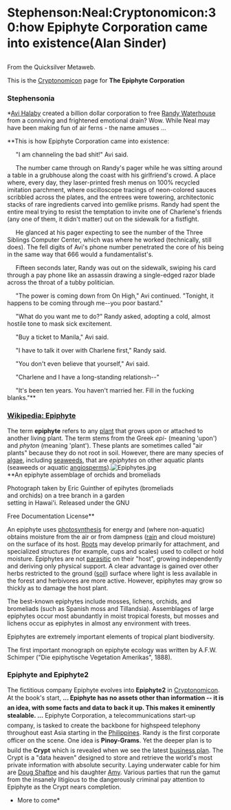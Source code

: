 
# Stephenson:Neal:Cryptonomicon:30:how Epiphyte Corporation came into existence(Alan Sinder)

From the Quicksilver Metaweb.

This is the [Cryptonomicon](/cryptonomicon) page for **The Epiphyte Corporation**
### Stephensonia


 *[Avi Halaby](/avi-halaby) created a billion dollar corporation to free [Randy Waterhouse](/randy-waterhouse) from a conniving and frightened emotional drain? Wow. While Neal may have been making fun of air ferns - the name amuses ...  

**This is how Epiphyte Corporation came into existence:  

     "I am channeling the bad shit!" Avi said.  

     The number came through on Randy's pager while he was sitting around a table in a grubhouse along the coast with his girlfriend's crowd. A place where, every day, they laser-printed fresh menus on 100% recycled imitation parchment, where oscilloscope tracings of neon-colored sauces scribbled across the plates, and the entrees were towering, architectonic stacks of rare ingredients carved into gemlike prisms. Randy had spent the entire meal trying to resist the temptation to invite one of Charlene's friends (any one of them, it didn't matter) out on the sidewalk for a fistfight.  

     He glanced at his pager expecting to see the number of the Three Siblings Computer Center, which was where he worked (technically, still does). The fell digits of Avi's phone number penetrated the core of his being in the same way that 666 would a fundamentalist's.  

     Fifteen seconds later, Randy was out on the sidewalk, swiping his card through a pay phone like an assassin drawing a single-edged razor blade across the throat of a tubby politician.  

     "The power is coming down from On High," Avi continued. "Tonight, it happens to be coming through me--you poor bastard."  

     "What do you want me to do?" Randy asked, adopting a cold, almost hostile tone to mask sick excitement.  

     "Buy a ticket to Manila," Avi said.  

     "I have to talk it over with Charlene first," Randy said.  

     "You don't even believe that yourself," Avi said.  

     "Charlene and I have a long-standing relationsh--"  

     "It's been ten years. You haven't married her. Fill in the fucking blanks."**

### [Wikipedia: Epiphyte](/http-en-wikipedia-org-wiki-epiphyte)


The term **epiphyte** refers to any [plant](/http-en-wikipedia-org-wiki-plant) that grows upon or attached to another living plant. The term stems from the Greek *epi-* (meaning 'upon') and *phyton* (meaning 'plant'). These plants are sometimes called "air plants" because they do not root in soil. However, there are many species of [algae](/http-en-wikipedia-org-wiki-alga), including [seaweeds](/http-en-wikipedia-org-wiki-seaweed), that are *epiphytes* on other aquatic plants (seaweeds or aquatic [angiosperms](/http-en-wikipedia-org-wiki-angiosperms)).![Epiphytes.jpg](/https://web.archive.org/web/20060725224812im_/http://en.wikipedia.org/upload/7/70/Epiphytes.jpg)  
**An epiphyte assemblage of orchids and bromeliads  

Photograph taken by Eric Guinther of epihytes (bromeliads  
and orchids)
on a tree branch in a garden  
setting in Hawai'i. Released under the GNU  

Free Documentation License**

An epiphyte uses [photosynthesis](/http-en-wikipedia-org-wiki-photosynthesis) for energy and (where non-aquatic) obtains moisture from the air or from dampness ([rain](/http-en-wikipedia-org-wiki-rain) and cloud moisture) on the surface of its host. [Roots](/http-en-wikipedia-org-wiki-root) may develop primarily for attachment, and specialized structures (for example, cups and scales) used to collect or hold moisture. Epiphytes are not [parasitic](/http-en-wikipedia-org-wiki-parasitic) on their "host", growing independently and deriving only physical support. A clear advantage is gained over other herbs restricted to the ground ([soil](/http-en-wikipedia-org-wiki-soil)) surface where light is less available in the forest and herbivores are more active. However, epiphytes may grow so thickly as to damage the host plant.

The best-known epiphytes include mosses, lichens, orchids, and bromeliads (such as Spanish moss and Tillandsia). Assemblages of large epiphytes occur most abundantly in moist tropical forests, but mosses and lichens occur as epiphytes in almost any environment with trees.

Epiphytes are extremely important elements of tropical plant biodiversity.

The first important monograph on epiphyte ecology was written by A.F.W. Schimper ("Die epiphytische Vegetation Amerikas", 1888).

### Epiphyte and Epiphyte2


The fictitious company Epiphyte evolves into **Epiphyte2** in [Cryptonomicon](/cryptonomicon). At the book's start, **... Epiphyte has no assets other than information -- it is an idea, with some facts and data to back it up. This makes it eminently stealable. ...** Epiphyte Corporation, a telecommunications start-up company, is tasked to create the backbone for highspeed telephony throughout east Asia starting in the [Philippines](/philippines). Randy is the first corporate officer on the scene. One idea is **Pinoy-Grams**.
Yet the deeper plan is to build the **Crypt** which is revealed when we see the latest [business plan](/http-en-wikipedia-org-wiki-business-plan). The Crypt is a "data heaven" designed to store and retrieve the world's most private information with absolute security. Laying underwater cable for him are [Doug Shaftoe](/douglas-macarthur-shaftoe) and his daughter [Amy](/america-shaftoe). Various parties that run the gamut from the insanely litigious to the dangerously criminal pay attention to Epiphyte as the Crypt nears completion.

- More to come*
